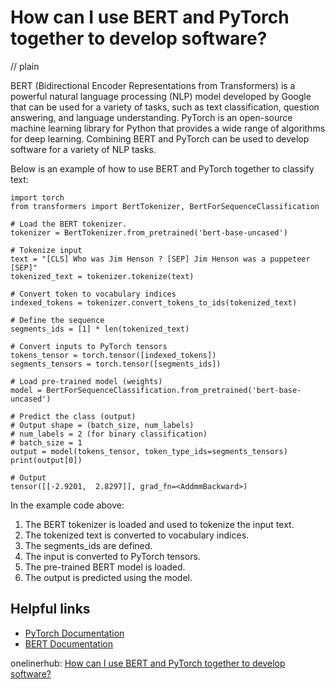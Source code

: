 # How can I use BERT and PyTorch together to develop software?
// plain

BERT (Bidirectional Encoder Representations from Transformers) is a powerful natural language processing (NLP) model developed by Google that can be used for a variety of tasks, such as text classification, question answering, and language understanding. PyTorch is an open-source machine learning library for Python that provides a wide range of algorithms for deep learning. Combining BERT and PyTorch can be used to develop software for a variety of NLP tasks.

Below is an example of how to use BERT and PyTorch together to classify text:

```
import torch
from transformers import BertTokenizer, BertForSequenceClassification

# Load the BERT tokenizer.
tokenizer = BertTokenizer.from_pretrained('bert-base-uncased')

# Tokenize input
text = "[CLS] Who was Jim Henson ? [SEP] Jim Henson was a puppeteer [SEP]"
tokenized_text = tokenizer.tokenize(text)

# Convert token to vocabulary indices
indexed_tokens = tokenizer.convert_tokens_to_ids(tokenized_text)

# Define the sequence
segments_ids = [1] * len(tokenized_text)

# Convert inputs to PyTorch tensors
tokens_tensor = torch.tensor([indexed_tokens])
segments_tensors = torch.tensor([segments_ids])

# Load pre-trained model (weights)
model = BertForSequenceClassification.from_pretrained('bert-base-uncased')

# Predict the class (output)
# Output shape = (batch_size, num_labels)
# num_labels = 2 (for binary classification)
# batch_size = 1
output = model(tokens_tensor, token_type_ids=segments_tensors)
print(output[0])

# Output
tensor([[-2.9201,  2.8297]], grad_fn=<AddmmBackward>)
```

In the example code above:

1. The BERT tokenizer is loaded and used to tokenize the input text.
2. The tokenized text is converted to vocabulary indices.
3. The segments_ids are defined.
4. The input is converted to PyTorch tensors.
5. The pre-trained BERT model is loaded.
6. The output is predicted using the model.

## Helpful links
- [PyTorch Documentation](https://pytorch.org/docs/stable/index.html)
- [BERT Documentation](https://huggingface.co/transformers/model_doc/bert.html)

onelinerhub: [How can I use BERT and PyTorch together to develop software?](https://onelinerhub.com/python-pytorch/how-can-i-use-bert-and-pytorch-together-to-develop-software)